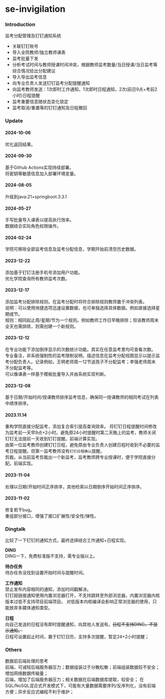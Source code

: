 # se-invigilation
### Introduction
监考分配管理及钉钉通知系统

- 关联钉钉账号
- 导入全院教师/独立教师课表
- 监考批量下发
- 分析考试时间与教师授课时间冲突，根据教师监考数量/当日授课/当日监考等综合情况给出分配建议
- 导入导出监考信息
- 向专业负责人发送钉钉监考分配提醒通知
- 向监考教师发送：1次即时工作通知，1次即时日程通知，2次(前日9点+考前2小时)日程提醒
- 监考重要信息随状态变化锁定
- 监考取消/重置等的钉钉通知及日程撤回

### Update

#### 2024-10-06

优化返回结果。

#### 2024-09-30

基于Github Actions实现持续部署。  
将密钥等敏感信息加入部署环境变量。  


#### 2024-08-05
升级到java:21+springboot:3.3.1

#### 2024-05-27
手写批量导入课表以提高执行效率。  
数据结合实际角色权限操作。

#### 2024-02-24
学院可移除全部监考信息及监考分配信息，学期开始前清空历史数据。

#### 2023-12-22
添加基于钉钉注册手机号添加用户功能。   
优化学院查询所有教师监考次数。  

#### 2023-12-17
添加监考分配排除规则。在监考分配时将符合排除规则教师置于冲突列表。  
说明：可以使用快捷选项迅速设置数据，也可单独选择具体数据。例如直接选择星期或节。  
规则：相同起止周/星期/节为一个规则。例如教师工作日早晚排除；但该教师周末全天也需排除，则需创建一个新规则。  

#### 2023-12-12
在专业功能下添加倒序显示的次数统计功能。其实在任意监考里均可查看次数。   
专业备注，非系统强制性的监考限制说明，描述信息在监考分配视图显示以提示监考分配负责人。记录例如，王明老师周一12节送孩子不分配监考；李强老师周末不分配监考等。   
可以像课表一样基于模板批量导入并由系统实现判断。

#### 2023-12-08
基于日期/开始时间/授课教师排序监考信息，确保同一授课教师的相同考试在列表中顺序排序。  

#### 2023.11.14
重构学院直接分配监考，添加复合索引提高查询效率。
将钉钉日程提醒时间修改为监考前一天早9点+2小时。避免原24小时提醒时第二天晚上的监考，教师关闭钉钉无法提前一天收到钉钉提醒。前端计算实现。    
由第一位监考教师创建钉钉日程，避免原由专业负责人创建日程时收到不必要的监考日程提醒。但第一监考教师没有`钉钉日程确认`提醒。    
剪裁。从当前监考剪裁出一个新监考，监考教师跨专业授课时，便于学院直接分配。前端实现。  

#### 2023-11-04
处理以日期/开始时间正序排序，其他检索以日期倒序开始时间正序排序。  

#### 2023-11-02
修复若干bug。   
重组部分接口，增强了接口扩展性/安全性/弹性。


### Dingtalk
比较了一下钉钉的通知方式，最终选择结合工作通知+日程实现。

**DING**  
DING一下，免费标准版不支持，需专业版以上。  

**待办任务**  
待办任务没找到设置开始时间与提醒时间。

**工作通知**  
禁止发布内容相同的通知，添加时间戳解决。  
钉钉超链接通知使用内置浏览器打开，不支持跳转至外部浏览器，内置浏览器内核版本过低不支持项目前端项目。
对低版本内核编译会影响正常浏览器的使用，只能放弃多媒体通知类型。

**日程**   
向自己发送的日程没有即时提醒通知，向其他人发送有。~~日程不支持DING，不显示通知。~~  
日程可设置起止时间，置于钉钉日历，支持多次提醒，暂定24+2小时提醒；  

### Others
数据前后端处理的思考   
前端，可减轻后端服务器压力；数据组装过于分散松散；前端组装数据较不安全；增加网络数据传输量；  
后端，增加了后端服务器压力；相关数据在后端数据库提取，较安全；
在SQL/NoSQL混合式开发模式下，可能有大量数据需要序列/反序列化，没有前端方便；异步反应式编程不利于维护；  